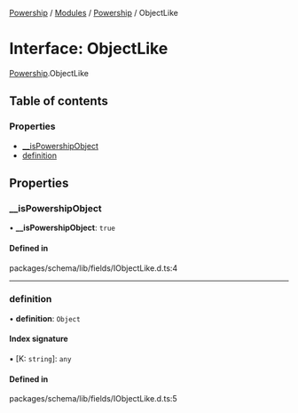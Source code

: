 [Powership](../README.md) / [Modules](../modules.md) / [Powership](../modules/Powership.md) / ObjectLike

# Interface: ObjectLike

[Powership](../modules/Powership.md).ObjectLike

## Table of contents

### Properties

- [\_\_isPowershipObject](Powership.ObjectLike.md#__ispowershipobject)
- [definition](Powership.ObjectLike.md#definition)

## Properties

### \_\_isPowershipObject

• **\_\_isPowershipObject**: ``true``

#### Defined in

packages/schema/lib/fields/IObjectLike.d.ts:4

___

### definition

• **definition**: `Object`

#### Index signature

▪ [K: `string`]: `any`

#### Defined in

packages/schema/lib/fields/IObjectLike.d.ts:5
